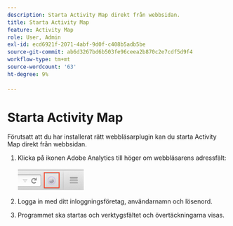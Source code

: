 ```yaml
---
description: Starta Activity Map direkt från webbsidan.
title: Starta Activity Map
feature: Activity Map
role: User, Admin
exl-id: ecd6921f-2071-4abf-9d0f-c408b5adb5be
source-git-commit: ab6d3267bd6b503fe96ceea2b870c2e7cdf5d9f4
workflow-type: tm+mt
source-wordcount: '63'
ht-degree: 9%

---
```



# Starta Activity Map

Förutsatt att du har installerat rätt webbläsarplugin kan du starta Activity Map direkt från webbsidan.

1. Klicka på ikonen Adobe Analytics till höger om webbläsarens adressfält:\
   <br/><img src="./assets/an_icon.png" width="150px"/><br/>

2. Logga in med ditt inloggningsföretag, användarnamn och lösenord.

3. Programmet ska startas och verktygsfältet och övertäckningarna visas.
